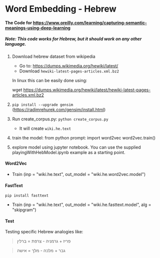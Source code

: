 Word Embedding - Hebrew
============================

#### The Code for https://www.oreilly.com/learning/capturing-semantic-meanings-using-deep-learning

##### Note: This code works for Hebrew, but it should work on any other language.

1. Download hebrew dataset from wikipedia
   - Go to: https://dumps.wikimedia.org/hewiki/latest/
   - Download `hewiki-latest-pages-articles.xml.bz2`
   
   In linux this can be easily done using: 
   
   wget https://dumps.wikimedia.org/hewiki/latest/hewiki-latest-pages-articles.xml.bz2

2. `pip install --upgrade gensim` (https://radimrehurek.com/gensim/install.html)
3. Run create_corpus.py: `python create_corpus.py`
    - It will create `wiki.he.text`
    
4. train the model: 
   from python prompt: 
   import word2vec
   word2vec.train()
   
5. explore model using jupyter notebook. You can use the supplied playingWithHebModel.ipynb example as
   a starting point.


####  Word2Vec
- Train (inp = "wiki.he.text", out_model = "wiki.he.word2vec.model")

####  FastText
`pip install fasttext`

- Train (inp = "wiki.he.text", out_model = "wiki.he.fasttext.model", alg = "skipgram")

#### Test

Testing specific Hebrew analogies like:

> פריז + גרמניה - צרפת = ברלין

> גבר + מלכה - מלך = אישה

